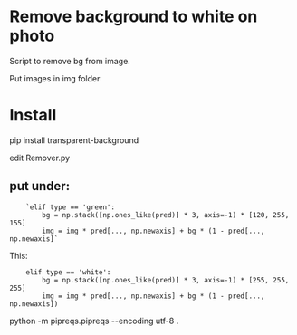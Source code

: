# Remove background to white on photo

Script to remove bg from image.

Put images in img folder
# Install
pip install transparent-background

edit Remover.py

## put under:

        `elif type == 'green':
            bg = np.stack([np.ones_like(pred)] * 3, axis=-1) * [120, 255, 155]
            img = img * pred[..., np.newaxis] + bg * (1 - pred[..., np.newaxis]`

This:

        elif type == 'white':
            bg = np.stack([np.ones_like(pred)] * 3, axis=-1) * [255, 255, 255]
            img = img * pred[..., np.newaxis] + bg * (1 - pred[..., np.newaxis])



python -m  pipreqs.pipreqs --encoding utf-8  . 
